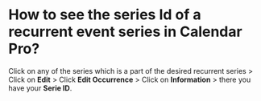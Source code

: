 # How to see the series Id of a recurrent event series in Calendar Pro?

<p class="no-margin">Click on any of the series which is a part of the desired recurrent series &gt; Click on <b>Edit</b> &gt; Click <b>Edit Occurrence</b> &gt; Click on <b>Information</b> &gt; there you have your <b>Serie ID</b>.</p>


<Intercom />
<Hubspot />
<Clarity />
<GoogleAnalytics />
